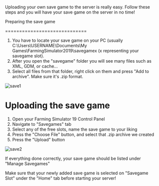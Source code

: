 Uploading your own save game to the server is really easy. Follow these steps and you will have your save game on the server in no time!

Preparing the save game  
  

=============================

1.  You have to locate your save game on your PC (usually C:\\Users\\USERNAME\\Documents\\My Games\\FarmingSimulator2019\\savegamex (x representing your savegame slot).
2.  After you open the "savegame" folder you will see many files such as XML, GDM, or cache...
3.  Select all files from that folder, right click on them and press "Add to archive". Make sure it's .zip format.

![save1](../images/save1.png")

Uploading the save game
=======================

  

1.  Open your Farming Simulator 19 Control Panel
2.  Navigate to "Savegames" tab
3.  Select any of the free slots, name the save game to your liking 
4.  Press the "Choose File" button, and select that .zip archive we created 
5.  Press the "Upload" button

![save2](../images/save2.png")

If everything done correctly, your save game should be listed under "Manage Savegames"

  

Make sure that your newly added save game is selected on "Savegame Slot" under the "Home" tab before starting your server!